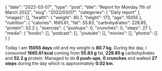 {
    "date": "2022-03-07",
    "type": "post",
    "title": "Report for Monday 7th of March 2022",
    "slug": "2022\/03\/07",
    "categories": [
        "Daily report"
    ],
    "images": [],
    "health": {
        "weight": 80.7,
        "height": 173,
        "age": 15055
    },
    "nutrition": {
        "calories": 1665.61,
        "fat": 55.83,
        "carbohydrates": 228.85,
        "protein": 52.2
    },
    "exercise": {
        "pushups": 0,
        "crunches": 0,
        "steps": 27
    },
    "media": {
        "books": [],
        "podcast": [],
        "youtube": [],
        "movies": [],
        "photos": []
    }
}

Today I am <strong>15055 days</strong> old and my weight is <strong>80.7 kg</strong>. During the day, I consumed <strong>1665.61 kcal</strong> coming from <strong>55.83 g</strong> fat, <strong>228.85 g</strong> carbohydrates and <strong>52.2 g</strong> protein. Managed to do <strong>0 push-ups</strong>, <strong>0 crunches</strong> and walked <strong>27 steps</strong> during the day which is approximately <strong>0.02 km</strong>.